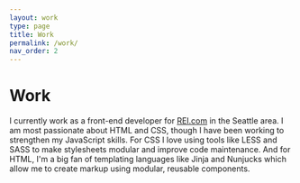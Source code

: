 ```yaml
---
layout: work
type: page
title: Work
permalink: /work/
nav_order: 2
---
```

<h1>Work</h1>
<p class="lead">I currently work as a front-end developer for <a href="http://www.rei.com">REI.com</a> in the Seattle area.  I am most passionate about HTML and CSS, though I have been working to strengthen my JavaScript skills.  For CSS I love using tools like LESS and SASS to make stylesheets modular and improve code maintenance.  And for HTML, I'm a big fan of templating languages like Jinja and Nunjucks which allow me to create markup using modular, reusable components.</p>
